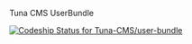 Tuna CMS UserBundle

[ ![Codeship Status for Tuna-CMS/user-bundle](https://app.codeship.com/projects/3b1a3170-c3a0-0134-aa20-7e56974aa38d/status?branch=master)](https://app.codeship.com/projects/197663)
